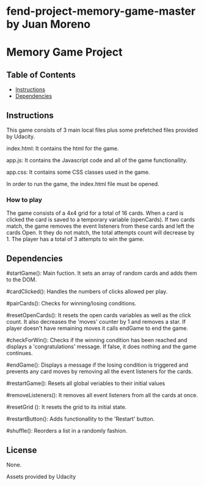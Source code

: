 # fend-project-memory-game-master by Juan Moreno

# Memory Game Project

## Table of Contents

* [Instructions](#instructions)
* [Dependencies](#Dependencies)

## Instructions

This game consists of 3 main local files plus some prefetched files provided by Udacity. 

index.html: It contains the html for the game.

app.js: It contains the Javascript code and all of the game functionallity. 

app.css: It contains some CSS classes used in the game.


In order to run the game, the index.html file must be opened. 

### How to play

The game consists of a 4x4 grid for a total of 16 cards. When a card is clicked the card is saved to a temporary variable (openCards). If two cards match, the game removes the event listeners from these cards and left the cards Open. It they do not match, the total attempts count will decrease by 1. The player has a total of 3 attempts to win the game.

## Dependencies

#startGame():
Main fuction. It sets an array of random cards and adds them to the DOM.

#cardClicked():
Handles the numbers of clicks allowed per play.

#pairCards(): 
Checks for winning/losing conditions.

#resetOpenCards():
It resets the open cards variables as well as the click count. It also decreases the 'moves' counter by 1 and removes a star. If player doesn't have remaining moves it calls endGame to end the game.

#checkForWin():
Checks if the winning condition has been reached and displays a 'congratulations' message. If false, it does nothing and the game continues.

#endGame():
Displays a message if the losing condition is triggered and prevents any card moves by removing all the event listeners for the cards.

#restartGame():
Resets all global veriables to their initial values

#removeListeners():
It removes all event listeners from all the cards at once.

#resetGrid ():
It resets the grid to its initial state.

#restartButton():
Adds functionallity to the 'Restart' button.

#shuffle():
Reorders a list in a randomly fashion.


## License

None.

Assets provided by Udacity 



